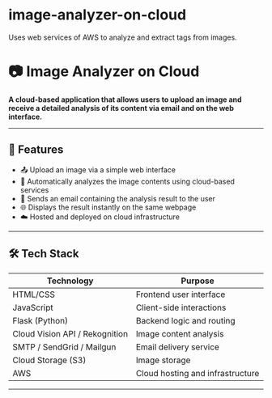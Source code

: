 # image-analyzer-on-cloud
Uses web services of AWS to analyze and extract tags from images.
# 📷 Image Analyzer on Cloud

**A cloud-based application that allows users to upload an image and receive a detailed analysis of its content via email and on the web interface.**

---

## 🚀 Features

- 📤 Upload an image via a simple web interface
- 🧠 Automatically analyzes the image contents using cloud-based services
- 💌 Sends an email containing the analysis result to the user
- 🌐 Displays the result instantly on the same webpage
- ☁️ Hosted and deployed on cloud infrastructure

---

## 🛠️ Tech Stack

| Technology | Purpose |
|------------|---------|
| HTML/CSS   | Frontend user interface |
| JavaScript | Client-side interactions |
| Flask (Python) | Backend logic and routing |
| Cloud Vision API / Rekognition | Image content analysis |
| SMTP / SendGrid / Mailgun | Email delivery service |
| Cloud Storage (S3) | Image storage |
| AWS | Cloud hosting and infrastructure |

---
